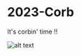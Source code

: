 # 2023-Corb
It's corbin' time !!

![alt text](https://i.ibb.co/DL6v0Kx/Update-1-2023-One-Pager.jpg)
